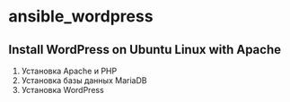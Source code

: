 # ansible_wordpress
## Install WordPress on Ubuntu Linux with Apache
1. Установка Apache и PHP
2. Установка базы данных MariaDB
3. Установка WordPress
